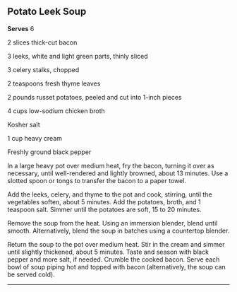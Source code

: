 ﻿## Potato Leek Soup

**Serves** 6

2 slices thick-cut bacon

3 leeks, white and light green parts, thinly sliced

3 celery stalks, chopped

2 teaspoons fresh thyme leaves

2 pounds russet potatoes, peeled and cut into 1-inch pieces

4 cups low-sodium chicken broth

Kosher salt

1 cup heavy cream

Freshly ground black pepper

In a large heavy pot over medium heat, fry the bacon, turning it over as necessary, until well-rendered and lightly browned, about 13 minutes. Use a slotted spoon or tongs to transfer the bacon to a paper towel.

Add the leeks, celery, and thyme to the pot and cook, stirring, until the vegetables soften, about 5 minutes. Add the potatoes, broth, and 1 teaspoon salt. Simmer until the potatoes are soft, 15 to 20 minutes.

Remove the soup from the heat. Using an immersion blender, blend until smooth. Alternatively, blend the soup in batches using a countertop blender.

Return the soup to the pot over medium heat. Stir in the cream and simmer until slightly thickened, about 5 minutes. Taste and season with black pepper and more salt, if needed. Crumble the cooked bacon. Serve each bowl of soup piping hot and topped with bacon (alternatively, the soup can be served cold).

---

